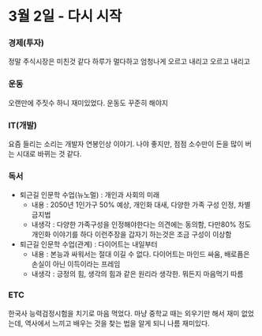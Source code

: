 # 3월 2일 - 다시 시작

### 경제\(투자\)

정말 주식시장은 미친것 같다 하루가 멀다하고 엄청나게 오르고 내리고 오르고 내리고 

### 운동

 오랜만에 주짓수 하니 재미있었다. 운동도 꾸준히 해야지

### IT\(개발\)

요즘 들리는 소리는 개발자 연봉인상 이야기. 나야 좋지만, 점점 소수만이 돈을 많이 버는 시대로 바뀌는 것 같다.

### 독서

* 퇴근길 인문학 수업\(뉴노멀\) : 개인과 사회의 미래
  * 내용 : 2050년 1인가구 50% 예상, 개인화 대새, 다양한 가족 구성 인정, 차별금지법
  * 내생각 : 다양한 가족구성을 인정해야한다는 의견에는 동의함, 다만80% 정도 개인화 이야기를 하다 이런주장을 갑자기 하는것은 조금 구성이 이상함
* 퇴근길 인문학 수업\(관계\) : 다이어트는 내일부터
  * 내용 : 본능과 싸워서는 절대 이길 수 없다. 다이어트는 마인드 싸움, 배로픔은 손실이 아닌 이득이라는 프레임
  * 내생각 : 긍정의 힘, 생각의 힘과 같은 원리라 생각한. 뭐든지 마음먹기 따름

### ETC

한국사 능력검정시험을 치기로 마음 먹었다. 마냥 중학교 때는 외우기만 해서 재미 없었는데, 역사에서 느끼고 배우는 것을 찾는 법을 알게 되니 나름 재미있다.

